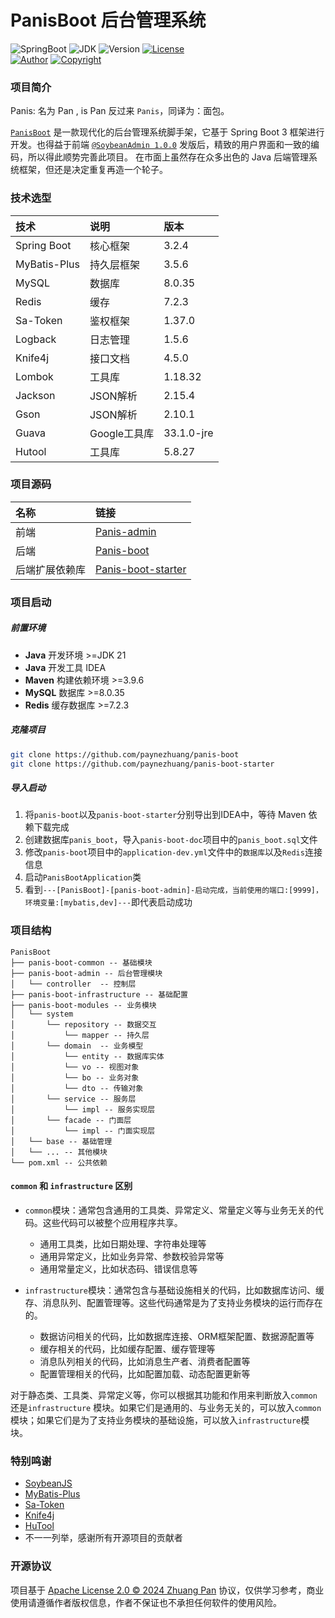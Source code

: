 # PanisBoot 后台管理系统

![SpringBoot](https://img.shields.io/badge/Spring%20Boot-3.2-blue.svg)
![JDK](https://img.shields.io/badge/JDK-21+-blue.svg)
![Version](https://img.shields.io/badge/Version-1.0.0--SNAPSHOT-blue.svg)
[![License](https://img.shields.io/badge/License-Apache%20License%202.0-B9D6AF.svg)](./LICENSE)
<br/>
[![Author](https://img.shields.io/badge/Author-paynezhuang-green.svg)](https://github.com/paynezhuang)
[![Copyright](https://img.shields.io/badge/Copyright-2024%20Zhuang%20Pan%20@PanisBoot-green.svg)](https://github.com/paynezhuang)

### 项目简介

Panis: 名为 Pan , is Pan 反过来 `Panis`，同译为：面包。

[`PanisBoot`](https://github.com/paynezhuang/panis-admin) 是一款现代化的后台管理系统脚手架，它基于 Spring Boot 3
框架进行开发。也得益于前端 [`@SoybeanAdmin 1.0.0`](https://github.com/soybeanjs/soybean-admin)
发版后，精致的用户界面和一致的编码，所以得此顺势完善此项目。
在市面上虽然存在众多出色的 Java 后端管理系统框架，但还是决定重复再造一个轮子。

### 技术选型

| 技术           | 说明        | 版本         |
|:-------------|:----------|:-----------|
| Spring Boot  | 核心框架      | 3.2.4      |
| MyBatis-Plus | 持久层框架     | 3.5.6      |
| MySQL        | 数据库       | 8.0.35     |
| Redis        | 缓存        | 7.2.3      |
| Sa-Token     | 鉴权框架      | 1.37.0     |
| Logback      | 日志管理      | 1.5.6      |
| Knife4j      | 接口文档      | 4.5.0      |
| Lombok       | 工具库       | 1.18.32    |
| Jackson      | JSON解析    | 2.15.4     |
| Gson         | JSON解析    | 2.10.1     |
| Guava        | Google工具库 | 33.1.0-jre |
| Hutool       | 工具库       | 5.8.27     |

### 项目源码

| 名称      | 链接                                                                      |
|:--------|:------------------------------------------------------------------------|
| 前端      | [Panis-admin](https://github.com/paynezhuang/panis-admin)               |
| 后端      | [Panis-boot](https://github.com/paynezhuang/panis-boot)                 |
| 后端扩展依赖库 | [Panis-boot-starter](https://github.com/paynezhuang/panis-boot-starter) |

### 项目启动

##### 前置环境

* **Java** 开发环境 >=JDK 21
* **Java** 开发工具 IDEA
* **Maven** 构建依赖环境 >=3.9.6
* **MySQL** 数据库 >=8.0.35
* **Redis** 缓存数据库 >=7.2.3

##### 克隆项目

```bash
git clone https://github.com/paynezhuang/panis-boot
git clone https://github.com/paynezhuang/panis-boot-starter
```

##### 导入启动

1. 将`panis-boot`以及`panis-boot-starter`分别导出到IDEA中，等待 Maven 依赖下载完成
2. 创建数据库`panis_boot`，导入`panis-boot-doc`项目中的`panis_boot.sql`文件
3. 修改`panis-boot`项目中的`application-dev.yml`文件中的`数据库`以及`Redis`连接信息
4. 启动`PanisBootApplication`类
5. 看到`---[PanisBoot]-[panis-boot-admin]-启动完成，当前使用的端口:[9999]，环境变量:[mybatis,dev]---`即代表启动成功

### 项目结构

```
PanisBoot
├── panis-boot-common -- 基础模块
├── panis-boot-admin -- 后台管理模块
│   └── controller  -- 控制层
├── panis-boot-infrastructure -- 基础配置
├── panis-boot-modules -- 业务模块
│   └── system 
│       └── repository -- 数据交互
│           └── mapper -- 持久层
│       └── domain  -- 业务模型
│           └── entity -- 数据库实体
│           └── vo -- 视图对象
│           └── bo -- 业务对象
│           └── dto -- 传输对象
│       └── service -- 服务层
│           └── impl -- 服务实现层
│       └── facade -- 门面层
│           └── impl -- 门面实现层
│   └── base -- 基础管理
│   └── ... -- 其他模块
└── pom.xml -- 公共依赖
```

#### `common` 和 `infrastructure` 区别

* `common`模块：通常包含通用的工具类、异常定义、常量定义等与业务无关的代码。这些代码可以被整个应用程序共享。
    - 通用工具类，比如日期处理、字符串处理等
    - 通用异常定义，比如业务异常、参数校验异常等
    - 通用常量定义，比如状态码、错误信息等

* `infrastructure`模块：通常包含与基础设施相关的代码，比如数据库访问、缓存、消息队列、配置管理等。这些代码通常是为了支持业务模块的运行而存在的。
    - 数据访问相关的代码，比如数据库连接、ORM框架配置、数据源配置等
    - 缓存相关的代码，比如缓存配置、缓存管理等
    - 消息队列相关的代码，比如消息生产者、消费者配置等
    - 配置管理相关的代码，比如配置加载、动态配置更新等

对于静态类、工具类、异常定义等，你可以根据其功能和作用来判断放入`common`还是`infrastructure`
模块。如果它们是通用的、与业务无关的，可以放入`common`模块；如果它们是为了支持业务模块的基础设施，可以放入`infrastructure`模块。

### 特别鸣谢

- [SoybeanJS](https://github.com/soybeanjs)
- [MyBatis-Plus](https://mybatis.plus/)
- [Sa-Token](https://sa-token.cc/)
- [Knife4j](https://doc.xiaominfo.com/)
- [HuTool](https://hutool.cn/)
- 不一一列举，感谢所有开源项目的贡献者

### 开源协议

项目基于 [Apache License 2.0 © 2024 Zhuang Pan](./LICENSE) 协议，仅供学习参考，商业使用请遵循作者版权信息，作者不保证也不承担任何软件的使用风险。